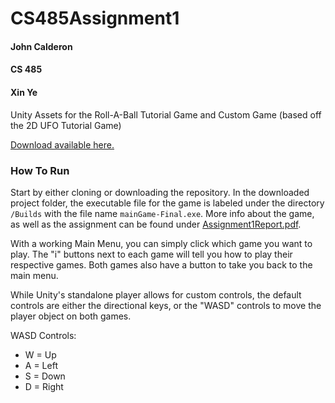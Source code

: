 # CS485Assignment1
#### John Calderon
#### CS 485
#### Xin Ye

Unity Assets for the Roll-A-Ball Tutorial Game and Custom Game (based off the 2D UFO Tutorial Game)

[Download available here.](https://drive.google.com/file/d/1V3sDn8STnU82R-t25-Apg6lcw6JkDzeX/view?usp=sharing)

### How To Run
Start by either cloning or downloading the repository.
In the downloaded project folder, the executable file for the game is labeled under the directory `/Builds` with the file name `mainGame-Final.exe`.
More info about the game, as well as the assignment can be found under [Assignment1Report.pdf](Assignment1Report.pdf).

With a working Main Menu, you can simply click which game you want to play. The "i" buttons next to each game will tell you how to play their respective games. Both games also have a button to take you back to the main menu.

While Unity's standalone player allows for custom controls, the default controls are either the directional keys, or the "WASD" controls to move the player object on both games.

WASD Controls:
- W = Up
- A = Left
- S = Down
- D = Right
